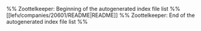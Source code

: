 %% Zoottelkeeper: Beginning of the autogenerated index file list  %%
 [[lefv/companies/20601/README|README]]
%% Zoottelkeeper: End of the autogenerated index file list  %%
